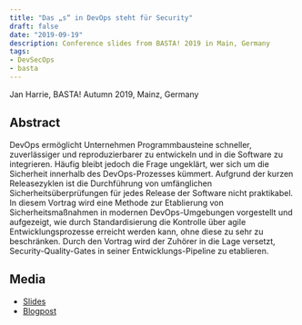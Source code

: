 ```yaml
---
title: "Das „s“ in DevOps steht für Security"
draft: false
date: "2019-09-19" 
description: Conference slides from BASTA! 2019 in Main, Germany
tags:
- DevSecOps
- basta
---
```


Jan Harrie, BASTA! Autumn 2019, Mainz, Germany
<!--more-->

## Abstract

DevOps ermöglicht Unternehmen Programmbausteine schneller, zuverlässiger und reproduzierbarer zu entwickeln und in die Software zu integrieren. Häufig bleibt jedoch die Frage ungeklärt, wer sich um die Sicherheit innerhalb des DevOps-Prozesses kümmert. Aufgrund der kurzen Releasezyklen ist die Durchführung von umfänglichen Sicherheitsüberprüfungen für jedes Release der Software nicht praktikabel. In diesem Vortrag wird eine Methode zur Etablierung von Sicherheitsmaßnahmen in modernen DevOps-Umgebungen vorgestellt und aufgezeigt, wie durch Standardisierung die Kontrolle über agile Entwicklungsprozesse erreicht werden kann, ohne diese zu sehr zu beschränken. Durch den Vortrag wird der Zuhörer in die Lage versetzt, Security-Quality-Gates in seiner Entwicklungs-Pipeline zu etablieren. 


## Media

- [Slides](../201909_BASTA_DevOps-Sc_v1.0.pdf)
- [Blogpost](https://insinuator.net/2019/11/basta-autumn-2019/)


